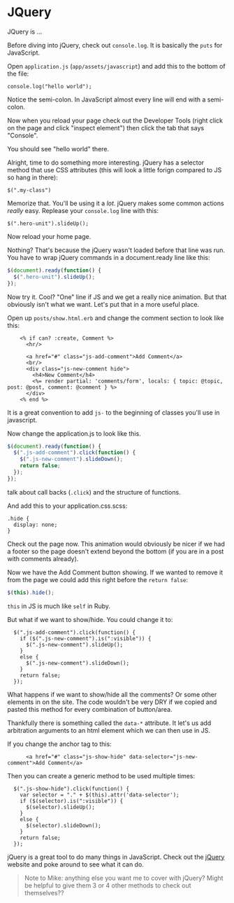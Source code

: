 # JQuery

JQuery is ...

Before diving into jQuery, check out `console.log`. It is basically the `puts` for JavaScript.

Open `application.js` (`app/assets/javascript`) and add this to the bottom of the file:

```
console.log("hello world");
```

Notice the semi-colon. In JavaScript almost every line will end with a semi-colon.

Now when you reload your page check out the Developer Tools (right click on the page and click "inspect element") then click the tab that says "Console".

You should see "hello world" there.

Alright, time to do something more interesting. jQuery has a selector method that use CSS attributes (this will look a little forign compared to JS so hang in there):

```
$(".my-class")
```

Memorize that. You'll be using it a _lot_. jQuery makes some common actions _really_ easy. Replease your `console.log` line with this:


```
$(".hero-unit").slideUp();
```

Now reload your home page.

Nothing? That's because the jQuery wasn't loaded before that line was run. You have to wrap jQuery commands in a document.ready line like this:


```js
$(document).ready(function() {
  $(".hero-unit").slideUp();
});
```

Now try it. Cool? "One" line if JS and we get a really nice animation. But that obviously isn't what we want. Let's put that in a more useful place.

Open up `posts/show.html.erb` and change the comment section to look like this:

```
    <% if can? :create, Comment %>
      <hr/>
      
      <a href="#" class="js-add-comment">Add Comment</a>
      <br/>
      <div class="js-new-comment hide">
        <h4>New Comment</h4>
        <%= render partial: 'comments/form', locals: { topic: @topic, post: @post, comment: @comment } %>
      </div>
    <% end %>
```

It is a great convention to add `js-` to the beginning of classes you'll use in javascript.

Now change the application.js to look like this.

```js
$(document).ready(function() {
  $(".js-add-comment").click(function() {
    $(".js-new-comment").slideDown();
    return false;
  });
});
```

talk about call backs (`.click`) and the structure of functions.

And add this to your application.css.scss:

```
.hide {
  display: none;
}
```

Check out the page now. This animation would obviously be nicer if we had a footer so the page doesn't extend beyond the bottom (if you are in a post with comments already).

Now we have the Add Comment button showing. If we wanted to remove it from the page we could add this right before the `return false`:

```js
$(this).hide();
```

`this` in JS is much like `self` in Ruby.

But what if we want to show/hide. You could change it to:

```
  $(".js-add-comment").click(function() {
    if ($(".js-new-comment").is(":visible")) {
      $(".js-new-comment").slideUp();
    }
    else {
      $(".js-new-comment").slideDown();
    }
    return false;
  });
```

What happens if we want to show/hide all the comments? Or some other elements in on the site. The code wouldn't be very DRY if we copied and pasted this method for every combination of button/area. 

Thankfully there is something called the `data-*` attribute. It let's us add arbitration arguments to an html element which we can then use in JS.

If you change the anchor tag to this:

```
      <a href="#" class="js-show-hide" data-selector="js-new-comment">Add Comment</a>
```

Then you can create a generic method to be used multiple times:

```
  $(".js-show-hide").click(function() {
    var selector = "." + $(this).attr('data-selector');
    if ($(selector).is(":visible")) {
      $(selector).slideUp();
    }
    else {
      $(selector).slideDown();
    }
    return false;
  });
```

jQuery is a great tool to do many things in JavaScript. Check out the [jQuery](http://jquery.com/) website and poke around to see what it can do.

> Note to Mike: anything else you want me to cover with jQuery? Might be helpful to give them 3 or 4 other methods to check out themselves??
